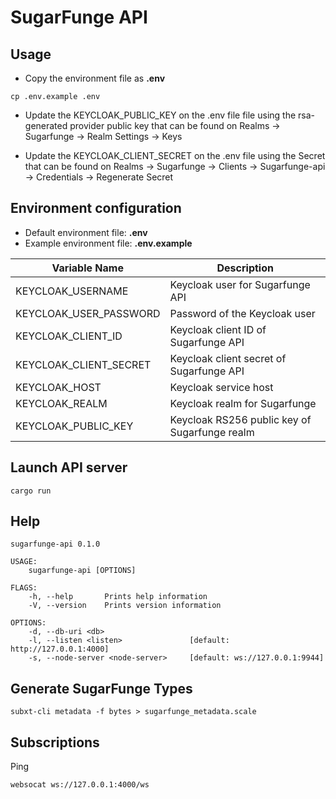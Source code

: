 # SugarFunge API

## Usage
- Copy the environment file as **.env**
```
cp .env.example .env
```

- Update the KEYCLOAK_PUBLIC_KEY on the .env file file using the rsa-generated provider public key that can be found on Realms -> Sugarfunge -> Realm Settings -> Keys

- Update the KEYCLOAK_CLIENT_SECRET on the .env file using the Secret that can be found on Realms -> Sugarfunge -> Clients -> Sugarfunge-api -> Credentials -> Regenerate Secret

## Environment configuration

- Default environment file: **.env**
- Example environment file: **.env.example**

| Variable Name               | Description                                   |
| --------------------------- | --------------------------------------------- |
| KEYCLOAK_USERNAME           | Keycloak user for Sugarfunge API              |
| KEYCLOAK_USER_PASSWORD      | Password of the Keycloak user                 |
| KEYCLOAK_CLIENT_ID          | Keycloak client ID of Sugarfunge API          |
| KEYCLOAK_CLIENT_SECRET      | Keycloak client secret of Sugarfunge API      |
| KEYCLOAK_HOST               | Keycloak service host                         |
| KEYCLOAK_REALM              | Keycloak realm for Sugarfunge                 |
| KEYCLOAK_PUBLIC_KEY         | Keycloak RS256 public key of Sugarfunge realm |

## Launch API server
```
cargo run
```

## Help
```
sugarfunge-api 0.1.0

USAGE:
    sugarfunge-api [OPTIONS]

FLAGS:
    -h, --help       Prints help information
    -V, --version    Prints version information

OPTIONS:
    -d, --db-uri <db>                  
    -l, --listen <listen>               [default: http://127.0.0.1:4000]
    -s, --node-server <node-server>     [default: ws://127.0.0.1:9944]
```

## Generate SugarFunge Types
```
subxt-cli metadata -f bytes > sugarfunge_metadata.scale
```

## Subscriptions

Ping
```
websocat ws://127.0.0.1:4000/ws 
```

